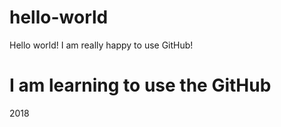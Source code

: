 # hello-world
Hello world! I am really happy to use GitHub!

<h1>I am learning to use the GitHub</h1>
<copyright>2018</copyright>
